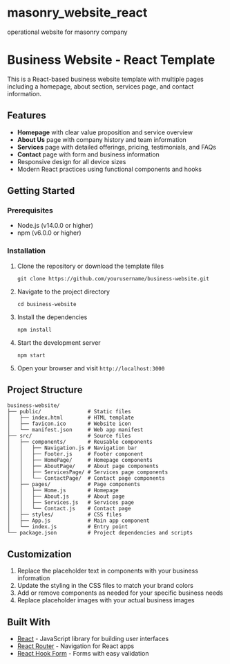 # masonry_website_react
operational website for masonry company

# Business Website - React Template

This is a React-based business website template with multiple pages including a homepage, about section, services page, and contact information.

## Features

- **Homepage** with clear value proposition and service overview
- **About Us** page with company history and team information
- **Services** page with detailed offerings, pricing, testimonials, and FAQs
- **Contact** page with form and business information
- Responsive design for all device sizes
- Modern React practices using functional components and hooks

## Getting Started

### Prerequisites

- Node.js (v14.0.0 or higher)
- npm (v6.0.0 or higher)

### Installation

1. Clone the repository or download the template files
   ```
   git clone https://github.com/yourusername/business-website.git
   ```
   
2. Navigate to the project directory
   ```
   cd business-website
   ```
   
3. Install the dependencies
   ```
   npm install
   ```
   
4. Start the development server
   ```
   npm start
   ```
   
5. Open your browser and visit `http://localhost:3000`

## Project Structure

```
business-website/
├── public/               # Static files
│   ├── index.html        # HTML template
│   ├── favicon.ico       # Website icon
│   └── manifest.json     # Web app manifest
├── src/                  # Source files
│   ├── components/       # Reusable components
│   │   ├── Navigation.js # Navigation bar
│   │   ├── Footer.js     # Footer component
│   │   ├── HomePage/     # Homepage components
│   │   ├── AboutPage/    # About page components
│   │   ├── ServicesPage/ # Services page components
│   │   └── ContactPage/  # Contact page components
│   ├── pages/            # Page components
│   │   ├── Home.js       # Homepage
│   │   ├── About.js      # About page
│   │   ├── Services.js   # Services page
│   │   └── Contact.js    # Contact page
│   ├── styles/           # CSS files
│   ├── App.js            # Main app component
│   └── index.js          # Entry point
└── package.json          # Project dependencies and scripts
```

## Customization

1. Replace the placeholder text in components with your business information
2. Update the styling in the CSS files to match your brand colors
3. Add or remove components as needed for your specific business needs
4. Replace placeholder images with your actual business images

## Built With

- [React](https://reactjs.org/) - JavaScript library for building user interfaces
- [React Router](https://reactrouter.com/) - Navigation for React apps
- [React Hook Form](https://react-hook-form.com/) - Forms with easy validation

